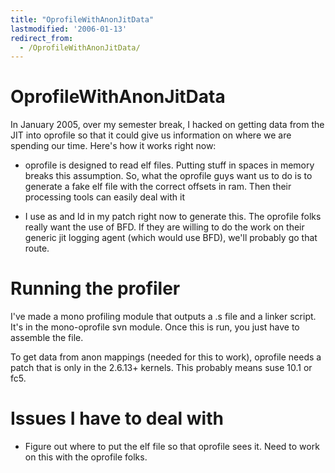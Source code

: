```yaml
---
title: "OprofileWithAnonJitData"
lastmodified: '2006-01-13'
redirect_from:
  - /OprofileWithAnonJitData/
---
```


OprofileWithAnonJitData
=======================

In January 2005, over my semester break, I hacked on getting data from the JIT into oprofile so that it could give us information on where we are spending our time. Here's how it works right now:

-   oprofile is designed to read elf files. Putting stuff in spaces in memory breaks this assumption. So, what the oprofile guys want us to do is to generate a fake elf file with the correct offsets in ram. Then their processing tools can easily deal with it

-   I use as and ld in my patch right now to generate this. The oprofile folks really want the use of BFD. If they are willing to do the work on their generic jit logging agent (which would use BFD), we'll probably go that route.

Running the profiler
====================

I've made a mono profiling module that outputs a .s file and a linker script. It's in the mono-oprofile svn module. Once this is run, you just have to assemble the file.

To get data from anon mappings (needed for this to work), oprofile needs a patch that is only in the 2.6.13+ kernels. This probably means suse 10.1 or fc5.

Issues I have to deal with
==========================

-   Figure out where to put the elf file so that oprofile sees it. Need to work on this with the oprofile folks.
